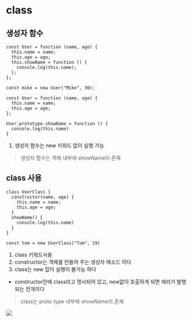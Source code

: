 # class

## 생성자 함수

```
const User = function (name, age) {
  this.name = name;
  this.age = age;
  this.showName = function () {
    console.log(this.name);
  };
};

const mike = new User("Mike", 30);
```

```
const User = function (name, age) {
  this.name = name;
  this.age = age;
};

User.prototype.showName = function () {
  console.log(this.name)
}
```

1. 생성자 함수는 new 키워드 없이 실행 가능

> 생성자 함수는 객체 내부에 showName이 존재

## class 사용

```
class UserClass {
  constructor(name, age) {
    this.name = name;
    this.age = age;
  }
  showName() {
    console.log(this.name)
  }
}

const tom = new UserClass("Tom", 19)
```

1. class 키워드사용
2. constructor는 객체를 만들어 주는 생성자 메소드 이다
3. class는 new 없이 실행이 불가능 하다

- constructor안에 class라고 명시되어 있고, new없이 호출하게 되면 에러가 발행되는 전개이다

> class는 proto type 내부에 showName이 존재

<img src ="https://velog.velcdn.com/images/southbig89/post/b7f09820-f535-463c-8329-46141ff10aca/image.png">
